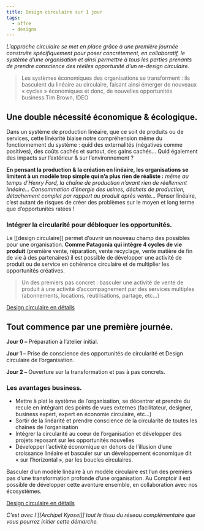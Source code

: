 ```yaml
---
title: Design circulaire sur 1 jour
tags:
  - offre
  - designs
---
```


*L’approche circulaire se met en place grâce à une première journée construite spécifiquement pour poser concrètement, en collaboratif, le système d’une organisation et ainsi permettre à tous les parties prenants de prendre conscience des réelles opportunité d’un re-design circulaire.*

> Les systèmes économiques des organisations se transforment : ils basculent du linéaire au circulaire, faisant ainsi émerger de nouveaux « cycles » économiques et donc, de nouvelles opportunités business.Tim Brown, IDEO

## **Une double nécessité économique & écologique.**

Dans un système de production linéaire, que ce soit de produits ou de services, cette linéarité biaise notre compréhension même du fonctionnement du système : quid des externalités (négatives comme positives), des coûts cachés et surtout, des gains cachés… Quid également des impacts sur l’extérieur & sur l’environnement ?

**En pensant la production & la création en linéaire, les organisations se limitent à un modèle trop simple qui n’a plus rien de réaliste :** *même au temps d’Henry Ford, la chaîne de production n’avant rien de réellement linéaire… Consommation d’énergie des usines, déchets de production, détachement complet par rapport au produit après vente…* Penser linéaire, c’est autant de risques de créer des problèmes sur le moyen et long terme que d’opportunités ratées !

### **Intégrer la circularité pour débloquer les opportunités.**

Le [[design circulaire]] permet d’ouvrir un nouveau champ des possibles pour une organisation. **Comme Patagonia qui intègre 4 cycles de vie produit** (première vente, réparation, vente recyclage, vente matière de fin de vie à des partenaires) il est possible de développer une activité de produit ou de service en cohérence circulaire et de multiplier les opportunités créatives.

> Un des premiers pas concret : basculer une activité de vente de produit à une activité d’accompagnement par des services multiples (abonnements, locations, réutilisations, partage, etc…)

[Design circulaire en détails](https://www.notion.so/liutnotes/Guide-Book-Circular-Design-3d056642017e4793a61f23fb7fea29a5)

## **Tout commence par une première journée.**

**Jour 0 –** Préparation à l’atelier initial.

**Jour 1 –** Prise de conscience des opportunités de circularité et Design circulaire de l’organisation.

**Jour 2 –** Ouverture sur la transformation et pas à pas concrets.

### **Les avantages business.**

- Mettre à plat le système de l’organisation, se décentrer et prendre du recule en intégrant des points de vues externes (facilitateur, designer, business expert, expert en économie circulaire, etc…)
- Sortir de la linéarité et prendre conscience de la circularité de toutes les chaînes de l’organisation
- Intégrer la circularité au coeur de l’organisation et développer des projets reposant sur les opportunités nouvelles
- Développer l’activité économique en dehors de l’illusion d’une croissance linéaire et basculer sur un développement économique dit « sur l’horizontal », par les boucles circulaires.

Basculer d’un modèle linéaire à un modèle circulaire est l’un des premiers pas d’une transformation profonde d’une organisation. Au Comptoir il est possible de développer cette aventure ensemble, en collaboration avec nos écosystèmes.

[Design circulaire en détails](https://www.notion.so/liutnotes/Guide-Book-Circular-Design-3d056642017e4793a61f23fb7fea29a5)

*C’est avec l'[[Archipel Kyosei]] tout le tissu du réseau complémentaire que vous pourrez initier cette démarche.*